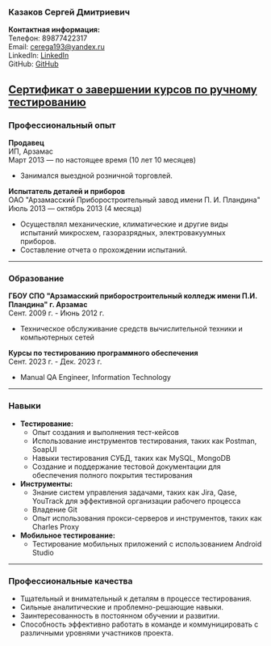 ### Казаков Сергей Дмитриевич
**Контактная информация:**  
Телефон: 89877422317  
Email: cerega193@yandex.ru  
LinkedIn: [LinkedIn](https://www.linkedin.com/in/cerega2014/)  
GitHub: [GitHub](https://github.com/cerega2014/cerega2014)

[Сертификат о завершении курсов по ручному тестированию]( https://v2.coreapp.ai/certificate/pdf/658c4f1f3596bf87b9aeda08)
---

### Профессиональный опыт
**Продавец**  
ИП, Арзамас  
Март 2013 — по настоящее время (10 лет 10 месяцев)  
- Занимался выездной розничной торговлей.

**Испытатель деталей и приборов**  
ОАО "Арзамасский Приборостроительный завод имени П. И. Пландина"  
Июль 2013 — октябрь 2013 (4 месяца)  
- Осуществлял механические, климатические и другие виды испытаний микросхем, газоразрядных, электровакуумных приборов.
- Составление отчета о прохождении испытаний.

---

### Образование
**ГБОУ СПО "Арзамасский приборостроительный колледж имени П.И. Пландина" г. Арзамас**  
Сент. 2009 г. - Июнь 2012 г.  
- Техническое обслуживание средств вычислительной техники и компьютерных сетей

**Курсы по тестированию программного обеспечения**  
Сент. 2023 г. - Дек. 2023 г.  
- Manual QA Engineer, Information Technology

---

### Навыки
- **Тестирование:**
  - Опыт создания и выполнения тест-кейсов
  - Использование инструментов тестирования, таких как Postman, SoapUI
  - Навыки тестирования СУБД, таких как MySQL, MongoDB
  - Создание и поддержание тестовой документации для обеспечения полного покрытия тестирования
- **Инструменты:**
  - Знание систем управления задачами, таких как Jira, Qase, YouTrack для эффективной организации рабочего процесса
  - Владение Git
  - Опыт использования прокси-серверов и инструментов, таких как Charles Proxy
- **Мобильное тестирование:**
  - Тестирование мобильных приложений с использованием Android Studio

---

### Профессиональные качества
- Тщательный и внимательный к деталям в процессе тестирования.
- Сильные аналитические и проблемно-решающие навыки.
- Заинтересованность в постоянном обучении и развитии.
- Способность эффективно работать в команде и коммуницировать с различными уровнями участников проекта.

